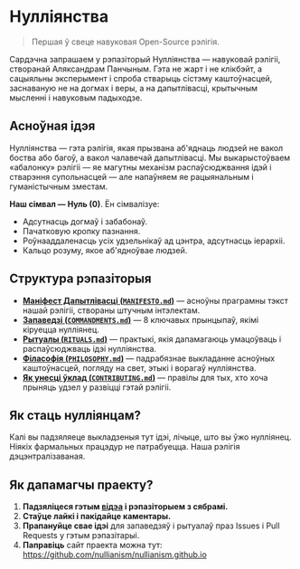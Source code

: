 
# Нулліянства 

> Першая ў свеце навуковая Open-Source рэлігія.

Сардэчна запрашаем у рэпазіторый Нулліянства — навуковай рэлігіі, створанай Аляксандрам Панчыным. Гэта не жарт і не клікбэйт, а сацыяльны эксперымент і спроба стварыць сістэму каштоўнасцей, заснаваную не на догмах і веры, а на дапытлівасці, крытычным мысленні і навуковым падыходзе.

## Асноўная ідэя

Нулліянства — гэта рэлігія, якая прызвана аб'яднаць людзей не вакол боства або багоў, а вакол чалавечай дапытлівасці. Мы выкарыстоўваем «абалонку» рэлігіі — яе магутны механізм распаўсюджвання ідэй і стварэння супольнасцей — але напаўняем яе рацыянальным і гуманістычным зместам.

**Наш сімвал — Нуль (0)**. Ён сімвалізуе:

- Адсутнасць догмаў і забабонаў.
- Пачатковую кропку пазнання.
- Роўнааддаленасць усіх удзельнікаў ад цэнтра, адсутнасць іерархіі.
- Кальцо розуму, якое аб'ядноўвае людзей.

## Структура рэпазіторыя

- [**Маніфест Дапытлівасці (`MANIFESTO.md`)**](./MANIFESTO.md) — асноўны праграмны тэкст нашай рэлігіі, створаны штучным інтэлектам.
- [**Запаведзі (`COMMANDMENTS.md`)**](./COMMANDMENTS.md) — 8 ключавых прынцыпаў, якімі кіруецца нулліянец.
- [**Рытуалы (`RITUALS.md`)**](./RITUALS.md) — практыкі, якія дапамагаюць умацоўваць і распаўсюджваць ідэі нулліянства.
- [**Філасофія (`PHILOSOPHY.md`)**](./PHILOSOPHY.md) — падрабязнае выкладанне асноўных каштоўнасцей, погляду на свет, этыкі і ворагаў нулліянства.
- [**Як унесці ўклад (`CONTRIBUTING.md`)**](./CONTRIBUTING.md) — правілы для тых, хто хоча прыняць удзел у развіцці гэтай рэлігіі.

## Як стаць нулліянцам?

Калі вы падзяляеце выкладзеныя тут ідэі, лічыце, што вы ўжо нулліянец. Ніякіх фармальных працэдур не патрабуецца. Наша рэлігія дэцэнтралізаваная.

## Як дапамагчы праекту?

1. **Падзяліцеся гэтым [відэа](https://www.youtube.com/watch?v=mCErecXWGCc) і рэпазіторыем з сябрамі.**
2. **Стаўце лайкі і пакідайце каментары.**
3. **Прапануйце свае ідэі** для запаведзяў і рытуалаў праз Issues і Pull Requests у гэтым рэпазітарыі.
4. **Паправіць** сайт праекта можна тут: https://github.com/nullianism/nullianism.github.io
